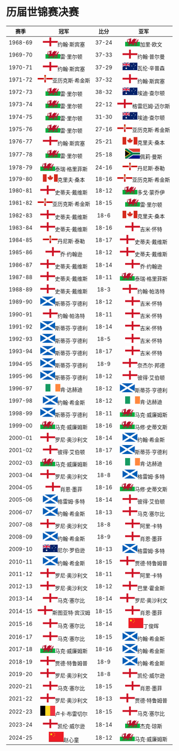 # 历届世锦赛决赛

|   赛季  |                 冠军                        | 比分  |                   亚军                     |
| :-----: | :----------------------------------------: | :---: | :----------------------------------------: |
| 1968-69 | ![](../img/england.png)约翰·斯宾塞           | 37-24 | ![](../img/wales.png)加里·欧文               |
| 1969-70 | ![](../img/wales.png)雷·里尔顿               | 37-33 | ![](../img/england.png)约翰·普尔曼           |
| 1970-71 | ![](../img/england.png)约翰·斯宾塞           | 37-29 | ![](../img/australia.png)瓦伦·辛普森         |
| 1971-72 | ![](../img/north_ireland.png)亚历克斯·希金斯 | 37-32 | ![](../img/england.png)约翰·斯宾塞           |
| 1972-73 | ![](../img/wales.png)雷·里尔顿               | 38-32 | ![](../img/australia.png)埃迪·查尔顿         |
| 1973-74 | ![](../img/wales.png)雷·里尔顿               | 22-12 | ![](../img/england.png)格雷厄姆·迈尔斯       |
| 1974-75 | ![](../img/wales.png)雷·里尔顿               | 31-30 | ![](../img/australia.png)埃迪·查尔顿         |
| 1975-76 | ![](../img/wales.png)雷·里尔顿               | 27-16 | ![](../img/north_ireland.png)亚历克斯·希金斯 |
| 1976-77 | ![](../img/england.png)约翰·斯宾塞           | 25-21 | ![](../img/canada.png)克里夫·桑本            |
| 1977-78 | ![](../img/wales.png)雷·里尔顿               | 25-18 | ![](../img/south_africa.png)佩莉·曼斯       |
| 1978-79 | ![](../img/wales.png)泰瑞·格里菲斯           | 24-16 | ![](../img/north_ireland.png)丹尼斯·泰勒     |
| 1979-80 | ![](../img/canada.png)克里夫·桑本            | 18-16 | ![](../img/north_ireland.png)亚历克斯·希金斯 |
| 1980-81 | ![](../img/england.png)史蒂夫·戴维斯         | 18-12 | ![](../img/wales.png)多戈·蒙乔伊             |
| 1981-82 | ![](../img/north_ireland.png)亚历克斯·希金斯 | 18-15 | ![](../img/wales.png)雷·里尔顿               |
| 1982-83 | ![](../img/england.png)史蒂夫·戴维斯         | 18-6  | ![](../img/canada.png)克里夫·桑本            |
| 1983-84 | ![](../img/england.png)史蒂夫·戴维斯         | 18-16 | ![](../img/england.png)吉米·怀特             |
| 1984-85 | ![](../img/north_ireland.png)丹尼斯·泰勒     | 18-17 | ![](../img/england.png)史蒂夫·戴维斯         |
| 1985-86 | ![](../img/england.png)乔·约翰逊             | 18-12 | ![](../img/england.png)史蒂夫·戴维斯         |
| 1986-87 | ![](../img/england.png)史蒂夫·戴维斯         | 18-14 | ![](../img/england.png)乔·约翰逊             |
| 1987-88 | ![](../img/england.png)史蒂夫·戴维斯         | 18-11 | ![](../img/wales.png)泰瑞·格里菲斯           |
| 1988-89 | ![](../img/england.png)史蒂夫·戴维斯         | 18-3  | ![](../img/england.png)约翰·帕洛特           |
| 1989-90 | ![](../img/scotland.png)斯蒂芬·亨德利        | 18-12 | ![](../img/england.png)吉米·怀特             |
| 1990-91 | ![](../img/england.png)约翰·帕洛特           | 18-11 | ![](../img/england.png)吉米·怀特             |
| 1991-92 | ![](../img/scotland.png)斯蒂芬·亨德利        | 18-14 | ![](../img/england.png)吉米·怀特             |
| 1992-93 | ![](../img/scotland.png)斯蒂芬·亨德利        | 18-5  | ![](../img/england.png)吉米·怀特             |
| 1993-94 | ![](../img/scotland.png)斯蒂芬·亨德利        | 18-17 | ![](../img/england.png)吉米·怀特             |
| 1994-95 | ![](../img/scotland.png)斯蒂芬·亨德利        | 18-9  | ![](../img/england.png)奈杰尔·邦德           |
| 1995-96 | ![](../img/scotland.png)斯蒂芬·亨德利        | 18-12 | ![](../img/england.png)彼得·艾伯顿           |
| 1996-97 | ![](../img/ireland.png)肯·达赫迪             | 18-12 | ![](../img/scotland.png)斯蒂芬·亨德利        |
| 1997-98 | ![](../img/scotland.png)约翰·希金斯          | 18-12 | ![](../img/ireland.png)肯·达赫迪             |
| 1998-99 | ![](../img/scotland.png)斯蒂芬·亨德利        | 18-11 | ![](../img/wales.png)马克·威廉姆斯           |
| 1999-00 | ![](../img/wales.png)马克·威廉姆斯           | 18-16 | ![](../img/wales.png)马修·史蒂文斯           |
| 2000-01 | ![](../img/england.png)罗尼·奥沙利文         | 18-14 | ![](../img/scotland.png)约翰·希金斯          |
| 2001-02 | ![](../img/england.png)彼得·艾伯顿           | 18-17 | ![](../img/scotland.png)斯蒂芬·亨德利        |
| 2002-03 | ![](../img/wales.png)马克·威廉姆斯           | 18-16 | ![](../img/ireland.png)肯·达赫迪             |
| 2003-04 | ![](../img/england.png)罗尼·奥沙利文         | 18-8  | ![](../img/scotland.png)格雷姆·多特          |
| 2004-05 | ![](../img/england.png)肖恩·墨菲             | 18-16 | ![](../img/wales.png)马修·史蒂文斯           |
| 2005-06 | ![](../img/scotland.png)格雷姆·多特          | 18-14 | ![](../img/england.png)彼得·艾伯顿           |
| 2006-07 | ![](../img/scotland.png)约翰·希金斯          | 18-13 | ![](../img/england.png)马克·塞尔比           |
| 2007-08 | ![](../img/england.png)罗尼·奥沙利文         | 18-8  | ![](../img/england.png)阿里·卡特             |
| 2008-09 | ![](../img/scotland.png)约翰·希金斯          | 18-9  | ![](../img/england.png)肖恩·墨菲             |
| 2009-10 | ![](../img/australia.png)尼尔·罗伯逊         | 18-13 | ![](../img/scotland.png)格雷姆·多特          |
| 2010-11 | ![](../img/scotland.png)约翰·希金斯          | 18-15 | ![](../img/england.png)贾德·特鲁姆普         |
| 2011-12 | ![](../img/england.png)罗尼·奥沙利文         | 18-11 | ![](../img/england.png)阿里·卡特             |
| 2012-13 | ![](../img/england.png)罗尼·奥沙利文         | 18-12 | ![](../img/england.png)巴里·霍金斯           |
| 2013-14 | ![](../img/england.png)马克·塞尔比           | 18-14 | ![](../img/england.png)罗尼·奥沙利文         |
| 2014-15 | ![](../img/england.png)斯图亚特·宾汉姆       | 18-15 | ![](../img/england.png)肖恩·墨菲             |
| 2015-16 | ![](../img/england.png)马克·塞尔比           | 18-14 | ![](../img/china.png)丁俊晖                 |
| 2016-17 | ![](../img/england.png)马克·塞尔比           | 18-15 | ![](../img/scotland.png)约翰·希金斯          |
| 2017-18 | ![](../img/wales.png)马克·威廉姆斯           | 18-16 | ![](../img/scotland.png)约翰·希金斯          |
| 2018-19 | ![](../img/england.png)贾德·特鲁姆普         | 18-9  | ![](../img/scotland.png)约翰·希金斯          |
| 2019-20 | ![](../img/england.png)罗尼·奥沙利文         | 18-8  | ![](../img/england.png)凯伦·威尔逊           |
| 2020-21 | ![](../img/england.png)马克·塞尔比           | 18-15 | ![](../img/england.png)肖恩·墨菲             |
| 2021-22 | ![](../img/england.png)罗尼·奥沙利文         | 18-13 | ![](../img/england.png)贾德·特鲁姆普         |
| 2022-23 | ![](../img/belgium.png)卢卡·布雷切尔         | 18-15 | ![](../img/england.png)马克·塞尔比           |
| 2023-24 | ![](../img/england.png)凯伦·威尔逊           | 18-14 | ![](../img/wales.png)杰克·琼斯               |
| 2024-25 | ![](../img/china.png)赵心童                 | 18-12 | ![](../img/wales.png)马克·威廉姆斯            |

